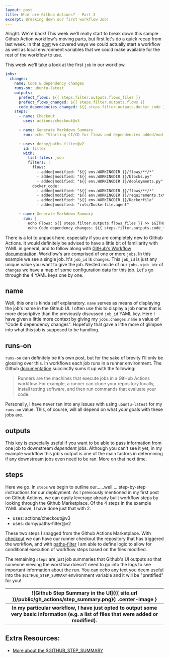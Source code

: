 ```yaml
---
layout: post
title: What are Github Actions? - Part 3
excerpt: Breaking down our first workflow Job!
---
```


Alright.  We're back! This week we'll really start to break down this sample Github Action workflow's
moving parts, but first let's do a quick recap from last week. In that [post](https://stubs.github.io/2023/01/30/gh-actions2/)
we covered ways we could actually start a workflow as well as local environment variables that we could make available for the
rest of the workflow to use.

This week we'll take a look at the first `job` in our workflow.


```yaml
jobs:
  changes:
    name: Code & dependency changes
    runs-on: ubuntu-latest
    outputs:
      prefect_flows: ${{ steps.filter.outputs.flows_files }}
      prefect_flows_changed: ${{ steps.filter.outputs.flows }}
      code_dependencies_changed: ${{ steps.filter.outputs.docker_code }}
    steps:
      - name: Checkout
        uses: actions/checkout@v3

      - name: Generate Markdown Summary
        run: echo "Starting CI/CD for flows and dependencies added/modified with commit $GITHUB_SHA" >> $GITHUB_STEP_SUMMARY

      - uses: dorny/paths-filter@v2
        id: filter
        with:
          list-files: json
          filters: |
            flows:
              - added|modified: "${{ env.WORKINGDIR }}/flows/**/*"
              - added|modified: "${{ env.WORKINGDIR }}/blocks.py"
              - added|modified: "${{ env.WORKINGDIR }}/deployments.py"
            docker_code:
              - added|modified: "${{ env.WORKINGDIR }}/flows/**/*"
              - added|modified: "${{ env.WORKINGDIR }}/requirements.txt"
              - added|modified: "${{ env.WORKINGDIR }}/Dockerfile"
              - added|modified: "ints/Dockerfile.agent"

      - name: Generate Markdown Summary
        run: |
          echo Flows: ${{ steps.filter.outputs.flows_files }} >> $GITHUB_STEP_SUMMARY
          echo Code dependency changes: ${{ steps.filter.outputs.code_files }} >> $GITHUB_STEP_SUMMARY
```

There is a lot to unpack here, especially if you are completely new to Github Actions. It would definitely be advised to have a little bit of familiarity with YAML in general, and to follow along
with [GitHub's Workflow documentation](https://docs.github.com/en/actions/using-workflows/workflow-syntax-for-github-actions). Workflow's are comprised of one or more `jobs`. In this example we see
a single job.  It's `job_id` is `changes`. This `job_id` is just any unique value you want to give the job.
Nested inside of our `jobs.<job_id>` of `changes` we have a map of some configuration data for this job. Let's go through the 4 YAML keys one by one.

## name
Well, this one is kinda self explanatory. `name` serves as means of displaying the job's name in the Github UI. I often use this to display a job name
that is more descriptive than the previously discussed `job_id` YAML key. Here I have given a little more context by giving my `jobs.changes.name` a value of "Code & dependency changes".
Hopefully that gave a little more of glimpse into what this job is supposed to be handling.

## runs-on
`runs-on` can definitely be it's own post, but for the sake of brevity I'll only be glossing over this. In workflows each job runs in a runner environment.
The Github [documentation](https://docs.github.com/en/actions/using-github-hosted-runners/about-github-hosted-runners#overview-of-github-hosted-runners) succinctly sums it up with the following:

>Runners are the machines that execute jobs in a GitHub Actions workflow. For example, a runner can clone your repository locally, install testing software,
>and then run commands that evaluate your code.

Personally, I have never ran into any issues with using `ubuntu-latest` for my `runs-on` value. This, of course, will all depend on what _your_ goals with these jobs are.

## outputs
This key is especially useful if you want to be able to pass information from one job to downstream _dependent_ jobs. Although you can't see it yet, in my example workflow this
job's output is one of the main factors in determining if any downstream jobs even need to be ran. More on that next time.

## steps
Here we go. In `steps` we begin to outline our......well.....step-by-step instructions for our deployment.
As I previously mentioned in my first post on Github Actions, we can easily leverage already built workflow steps by looking through the
Github Marketplace. Of the 4 steps in the example YAML above, I have done just that with 2.

* uses: actions/checkout@v3
* uses: dorny/paths-filter@v2

These two steps I snagged from the Github Actions Marketplace. With [checkout](https://github.com/marketplace/actions/checkout) we can have our runner checkout the repository
that has triggered the workflow, and with [paths-filter](https://github.com/marketplace/actions/paths-changes-filter) I am able to define logic to allow for conditional
execution of workflow steps based on the files modified.

The remaining `steps` are just job summaries that Github's UI outputs so that someone viewing the workflow doesn't need to go into the logs to see important information about
the run. You can echo any text you deem useful into the `$GITHUB_STEP_SUMMARY` environment variable and it will be "prettified" for you!


|![Github Step Summary in the UI]({{ site.url }}/public/gh_actions/step_summary.png){: .center-image }|
|:--:|
| <b>In my particular workflow, I have just opted to output some very basic information (e.g. a list of files that were added or modified).</b>|




## Extra Resources:
* [More about the $GITHUB_STEP_SUMMARY](https://docs.github.com/en/actions/using-workflows/workflow-commands-for-github-actions#adding-a-job-summary)
